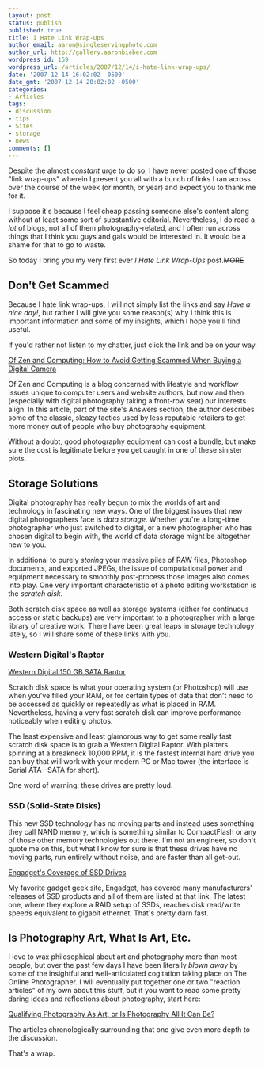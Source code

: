 ```yaml
---
layout: post
status: publish
published: true
title: I Hate Link Wrap-Ups
author_email: aaron@singleservingphoto.com
author_url: http://gallery.aaronbieber.com
wordpress_id: 159
wordpress_url: /articles/2007/12/14/i-hate-link-wrap-ups/
date: '2007-12-14 16:02:02 -0500'
date_gmt: '2007-12-14 20:02:02 -0500'
categories:
- Articles
tags:
- discussion
- tips
- Sites
- storage
- news
comments: []
---
```

Despite the almost _constant_ urge to do so, I have never posted one
of those "link wrap-ups" wherein I present you all with a bunch of links
I ran across over the course of the week (or month, or year) and expect
you to thank me for it.

I suppose it's because I feel cheap passing someone else's content along
without at least some sort of substantive editorial. Nevertheless, I do
read a _lot_ of blogs, not all of them photography-related, and I
often run across things that I think you guys and gals would be
interested in. It would be a shame for that to go to waste.

So today I bring you my very first ever *I Hate Link Wrap-Ups*
post.~~MORE~~

## Don't Get Scammed

Because I hate link wrap-ups, I will not simply list the links and say
_Have a nice day!_, but rather I will give you some reason(s) why I
think this is important information and some of my insights, which I
hope you'll find useful.

If you'd rather not listen to my chatter, just click the link and be on
your way.

[Of Zen and Computing: How to Avoid Getting Scammed When Buying a
Digital Camera](http://www.ofzenandcomputing.com/zanswers/996)

Of Zen and Computing is a blog concerned with lifestyle and workflow
issues unique to computer users and website authors, but now and then
(especially with digital photography taking a front-row seat) our
interests align. In this article, part of the site's Answers section,
the author describes some of the classic, sleazy tactics used by less
reputable retailers to get more money out of people who buy photography
equipment.

Without a doubt, good photography equipment can cost a bundle, but make
sure the cost is legitimate before you get caught in one of these
sinister plots.

## Storage Solutions

Digital photography has really begun to mix the worlds of art and
technology in fascinating new ways. One of the biggest issues that new
digital photographers face is _data storage_. Whether you're a
long-time photographer who just switched to digital, or a new
photographer who has chosen digital to begin with, the world of data
storage might be altogether new to you.

In additional to purely _storing_ your massive piles of RAW files,
Photoshop documents, and exported JPEGs, the issue of computational
power and equipment necessary to smoothly post-process those images also
comes into play. One very important characteristic of a photo editing
workstation is the _scratch disk_.

Both scratch disk space as well as storage systems (either for
continuous access or static backups) are very important to a
photographer with a large library of creative work. There have been
great leaps in storage technology lately, so I will share some of these
links with you.

### Western Digital's Raptor

[Western Digital 150 GB SATA
Raptor](http://www.wdc.com/en/products/Products.asp?DriveID=189)

Scratch disk space is what your operating system (or Photoshop) will use
when you've filled your RAM, or for certain types of data that don't
need to be accessed as quickly or repeatedly as what is placed in RAM.
Nevertheless, having a very fast scratch disk can improve performance
noticeably when editing photos.

The least expensive and least glamorous way to get some really fast
scratch disk space is to grab a Western Digital Raptor. With platters
spinning at a breakneck 10,000 RPM, it is the fastest internal hard
drive you can buy that will work with your modern PC or Mac tower (the
interface is Serial ATA--SATA for short).

One word of warning: these drives are pretty loud.

### SSD (Solid-State Disks)

This new SSD technology has no moving parts and instead uses something
they call NAND memory, which is something similar to CompactFlash or any
of those other memory technologies out there. I'm not an engineer, so
don't quote me on this, but what I know for sure is that these drives
have no moving parts, run entirely without noise, and are faster than
all get-out.

[Engadget's Coverage of SSD Drives](http://www.engadget.com/tag/ssd/)

My favorite gadget geek site, Engadget, has covered many manufacturers'
releases of SSD products and all of them are listed at that link. The
latest one, where they explore a RAID setup of SSDs, reaches disk
read/write speeds equivalent to gigabit ethernet. That's pretty darn
fast.

## Is Photography Art, What Is Art, Etc.

I love to wax philosophical about art and photography more than most
people, but over the past few days I have been literally _blown away_
by some of the insightful and well-articulated cogitation taking place
on The Online Photographer. I will eventually put together one or two
"reaction articles" of my own about this stuff, but if you want to read
some pretty daring ideas and reflections about photography, start here:

[Qualifying Photography As Art, or Is Photography All It Can
Be?](http://theonlinephotographer.typepad.com/the_online_photographer/2007/12/qualifying-phot.html)

The articles chronologically surrounding that one give even more depth
to the discussion.

That's a wrap.
